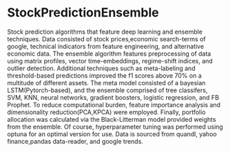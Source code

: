 # StockPredictionEnsemble
Stock prediction algorithms that feature deep learning and ensemble techniques. Data consisted of stock prices,economic search-terms of google, technical indicators from feature engineering, and alternative economic data. The ensemble algorithm features preprocessing of data using matrix profiles, vector time-embeddings, regime-shift indices, and outlier detection. Additional techniques such as meta-labeling and threshold-based predictions improved the f1 scores above 70% on a multitude of different assets. The meta model consisted of a bayesian LSTM(Pytorch-based), and the ensemble comprised of tree classifers, SVM, KNN, neural networks, gradient boosters, logistic regression, and FB Prophet. To reduce computational burden, feature importance analysis and dimensionality reduction(PCA,KPCA) were employed. Finally, portfolio allocation was calculated via the Black-Litterman model provided weights from the ensemble. Of course, hyperparameter tuning was performed using optuna for an optimal version for use. Data is sourced from quandl, yahoo finance,pandas data-reader, and google trends. 

